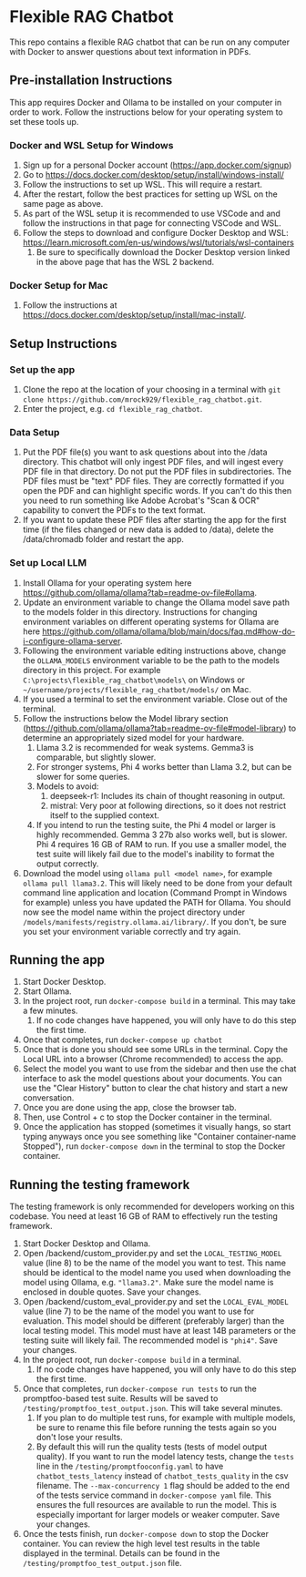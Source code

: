 # Flexible RAG Chatbot
This repo contains a flexible RAG chatbot that can be run on any computer with Docker to answer questions about text information in PDFs.

## Pre-installation Instructions
This app requires Docker and Ollama to be installed on your computer in order to work. Follow the instructions below for your operating system to set these tools up.

### Docker and WSL Setup for Windows
1. Sign up for a personal Docker account (https://app.docker.com/signup)
1. Go to https://docs.docker.com/desktop/setup/install/windows-install/
1. Follow the instructions to set up WSL. This will require a restart.
1. After the restart, follow the best practices for setting up WSL on the same page as above.
1. As part of the WSL setup it is recommended to use VSCode and and follow the instructions in that page for connecting VSCode and WSL.
1. Follow the steps to download and configure Docker Desktop and WSL: https://learn.microsoft.com/en-us/windows/wsl/tutorials/wsl-containers
    1. Be sure to specifically download the Docker Desktop version linked in the above page that has the WSL 2 backend.

### Docker Setup for Mac
1. Follow the instructions at https://docs.docker.com/desktop/setup/install/mac-install/.

## Setup Instructions
### Set up the app
1. Clone the repo at the location of your choosing in a terminal with `git clone https://github.com/mrock929/flexible_rag_chatbot.git`.
1. Enter the project, e.g. `cd flexible_rag_chatbot`.

### Data Setup
1. Put the PDF file(s) you want to ask questions about into the /data directory. This chatbot will only ingest PDF files, and will ingest every PDF file in that directory. Do not put the PDF files in subdirectories. The PDF files must be "text" PDF files. They are correctly formatted if you open the PDF and can highlight specific words. If you can't do this then you need to run something like Adobe Acrobat's "Scan & OCR" capability to convert the PDFs to the text format.
1. If you want to update these PDF files after starting the app for the first time (if the files changed or new data is added to /data), delete the /data/chromadb folder and restart the app.

### Set up Local LLM
1. Install Ollama for your operating system here https://github.com/ollama/ollama?tab=readme-ov-file#ollama.
1. Update an environment variable to change the Ollama model save path to the models folder in this directory. Instructions for changing environment variables on different operating systems for Ollama are here https://github.com/ollama/ollama/blob/main/docs/faq.md#how-do-i-configure-ollama-server.
1. Following the environment variable editing instructions above, change the `OLLAMA_MODELS` environment variable to be the path to the models directory in this project. For example `C:\projects\flexible_rag_chatbot\models\` on Windows or `~/username/projects/flexible_rag_chatbot/models/` on Mac.
1. If you used a terminal to set the environment variable. Close out of the terminal.
1. Follow the instructions below the Model library section (https://github.com/ollama/ollama?tab=readme-ov-file#model-library) to determine an appropriately sized model for your hardware. 
    1. Llama 3.2 is recommended for weak systems. Gemma3 is comparable, but slightly slower.
    1. For stronger systems, Phi 4 works better than Llama 3.2, but can be slower for some queries.
    1. Models to avoid:
        1. deepseek-r1: Includes its chain of thought reasoning in output.
        1. mistral: Very poor at following directions, so it does not restrict itself to the supplied context.
    1. If you intend to run the testing suite, the Phi 4 model or larger is highly recommended. Gemma 3 27b also works well, but is slower. Phi 4 requires 16 GB of RAM to run. If you use a smaller model, the test suite will likely fail due to the model's inability to format the output correctly.
1. Download the model using `ollama pull <model name>`, for example `ollama pull llama3.2`. This will likely need to be done from your default command line application and location (Command Prompt in Windows for example) unless you have updated the PATH for Ollama. You should now see the model name within the project directory under `/models/manifests/registry.ollama.ai/library/`. If you don't, be sure you set your environment variable correctly and try again.

## Running the app
1. Start Docker Desktop.
1. Start Ollama.
1. In the project root, run `docker-compose build` in a terminal. This may take a few minutes.
    1. If no code changes have happened, you will only have to do this step the first time.
1. Once that completes, run `docker-compose up chatbot`
1. Once that is done you should see some URLs in the terminal. Copy the Local URL into a browser (Chrome recommended) to access the app.
1. Select the model you want to use from the sidebar and then use the chat interface to ask the model questions about your documents. You can use the "Clear History" button to clear the chat history and start a new conversation.
1. Once you are done using the app, close the browser tab.
1. Then, use Control + c to stop the Docker container in the terminal.
1. Once the application has stopped (sometimes it visually hangs, so start typing anyways once you see something like "Container container-name Stopped"), run `docker-compose down` in the terminal to stop the Docker container.

## Running the testing framework
The testing framework is only recommended for developers working on this codebase.
You need at least 16 GB of RAM to effectively run the testing framework.

1. Start Docker Desktop and Ollama.
1. Open /backend/custom_provider.py and set the `LOCAL_TESTING_MODEL` value (line 8) to be the name of the model you want to test. This name should be identical to the model name you used when downloading the model using Ollama, e.g. `"llama3.2"`. Make sure the model name is enclosed in double quotes. Save your changes.
1. Open /backend/custom_eval_provider.py and set the `LOCAL_EVAL_MODEL` value (line 7) to be the name of the model you want to use for evaluation. This model should be different (preferably larger) than the local testing model. This model must have at least 14B parameters or the testing suite will likely fail. The recommended model is `"phi4"`. Save your changes.
1. In the project root, run `docker-compose build` in a terminal.
    1. If no code changes have happened, you will only have to do this step the first time.
1. Once that completes, run `docker-compose run tests` to run the promptfoo-based test suite. Results will be saved to `/testing/promptfoo_test_output.json`. This will take several minutes.
    1. If you plan to do multiple test runs, for example with multiple models, be sure to rename this file before running the tests again so you don't lose your results.
    1. By default this will run the quality tests (tests of model output quality). If you want to run the model latency tests, change the `tests` line in the `/testing/promptfooconfig.yaml` to have `chatbot_tests_latency` instead of `chatbot_tests_quality` in the csv filename. The `--max-concurrency 1` flag should be added to the end of the tests service command in `docker-compose yaml` file. This ensures the full resources are available to run the model. This is especially important for larger models or weaker computer. Save your changes.
1. Once the tests finish, run `docker-compose down` to stop the Docker container. You can review the high level test results in the table displayed in the terminal. Details can be found in the `/testing/promptfoo_test_output.json` file.
